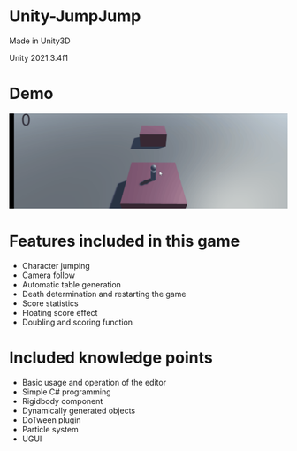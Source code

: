 # Unity-JumpJump
Made in Unity3D

Unity 2021.3.4f1

Demo
=== 
![](https://github.com/chenruid/Jump-Jump/blob/main/demo.gif)


Features included in this game
===
- Character jumping
- Camera follow
- Automatic table generation
- Death determination and restarting the game
- Score statistics
- Floating score effect
- Doubling and scoring function

Included knowledge points
===
- Basic usage and operation of the editor
- Simple C# programming
- Rigidbody component
- Dynamically generated objects
- DoTween plugin
- Particle system
- UGUI
